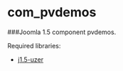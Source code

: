 # com_pvdemos
###Joomla 1.5 component pvdemos.

Required libraries:
* [j1.5-uzer](https://github.com/mattyhead/j1.5-uzer)

